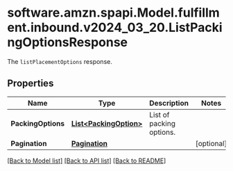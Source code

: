 # software.amzn.spapi.Model.fulfillment.inbound.v2024_03_20.ListPackingOptionsResponse
The `listPlacementOptions` response.

## Properties

Name | Type | Description | Notes
------------ | ------------- | ------------- | -------------
**PackingOptions** | [**List&lt;PackingOption&gt;**](PackingOption.md) | List of packing options. | 
**Pagination** | [**Pagination**](Pagination.md) |  | [optional] 

[[Back to Model list]](../README.md#documentation-for-models) [[Back to API list]](../README.md#documentation-for-api-endpoints) [[Back to README]](../README.md)

